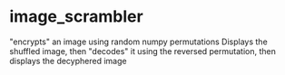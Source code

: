 # image_scrambler
"encrypts" an image using random numpy permutations
Displays the shuffled image, then "decodes" it using the reversed permutation, then displays the decyphered image
